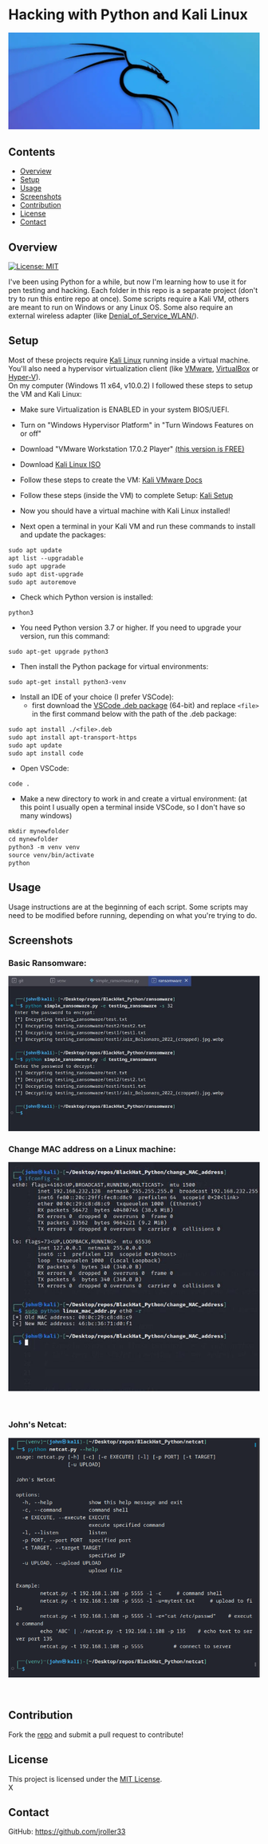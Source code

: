 # Hacking with Python and Kali Linux


  

![Kali](./files/kali-wp.webp)
<br/>
## Contents
- [Overview](#overview)
- [Setup](#setup)
- [Usage](#usage)
- [Screenshots](#screenshots)
- [Contribution](#contribution)
- [License](#license)
- [Contact](#contact)

## Overview
[![License: MIT](https://img.shields.io/badge/License-MIT-blue.svg)](https://opensource.org/licenses/MIT)

I've been using Python for a while, but now I'm learning how to use it for pen testing and hacking. Each folder in this repo is a separate project (don't try to run this entire repo at once). Some scripts require a Kali VM, others are meant to run on Windows or any Linux OS. Some also require an external wireless adapter (like [Denial_of_Service_WLAN/](./Denial_of_Service_WLAN/)).

## Setup

Most of these projects require [Kali Linux](https://www.kali.org/) running inside a virtual machine. You'll also need a hypervisor virtualization client (like [VMware](https://www.vmware.com/), [VirtualBox](https://www.virtualbox.org/) or [Hyper-V](https://learn.microsoft.com/en-us/virtualization/hyper-v-on-windows/about/)).
<br />
On my computer (Windows 11 x64, v10.0.2) I followed these steps to setup the VM and Kali Linux:


- Make sure Virtualization is ENABLED in your system BIOS/UEFI.

- Turn on "Windows Hypervisor Platform" in "Turn Windows Features on or off"

- Download "VMware Workstation 17.0.2 Player" [(this version is FREE)](https://customerconnect.vmware.com/en/downloads/details?downloadGroup=WKST-PLAYER-1702&productId=1377&rPId=104734)

- Download [Kali Linux ISO](https://www.kali.org/get-kali/#kali-installer-images)

- Follow these steps to create the VM: [Kali VMware Docs](https://www.kali.org/docs/virtualization/install-vmware-guest-vm/)

- Follow these steps (inside the VM) to complete Setup: [Kali Setup](https://www.kali.org/docs/Setup/hard-disk-install/)

- Now you should have a virtual machine with Kali Linux installed!

- Next open a terminal in your Kali VM and run these commands to install and update the packages:

```
sudo apt update
apt list --upgradable
sudo apt upgrade
sudo apt dist-upgrade
sudo apt autoremove
```

- Check which Python version is installed:
```
python3
```

- You need Python version 3.7 or higher. If you need to upgrade your version, run this command:

```
sudo apt-get upgrade python3
```
- Then install the Python package for virtual environments:
```
sudo apt-get install python3-venv
```

- Install an IDE of your choice (I prefer VSCode):
    - first download the [VSCode .deb package](https://go.microsoft.com/fwlink/?LinkID=760868) (64-bit) and replace `<file>` in the first command below with the path of the .deb package:

```
sudo apt install ./<file>.deb
sudo apt install apt-transport-https
sudo apt update
sudo apt install code
```

- Open VSCode:
```
code .
```

- Make a new directory to work in and create a virtual environment:
    (at this point I usually open a terminal inside VSCode, so I don't have so many windows)
```
mkdir mynewfolder
cd mynewfolder
python3 -m venv venv
source venv/bin/activate
python
```

## Usage
Usage instructions are at the beginning of each script. Some scripts may need to be modified before running, depending on what you're trying to do.

## Screenshots

### Basic Ransomware:
![Basic Ransomware](./files/basic_ransomware_ss.jpeg)

### Change MAC address on a Linux machine:
![MAC Address Changed](./change_MAC_address/screenshot.jpeg)

<br />

### John's Netcat:
![Netcat](./files/screenshot)

<br />

## Contribution
Fork the [repo](https://github.com/jroller33/blackhat_python) and submit a pull request to contribute!

## License
This project is licensed under the [MIT License](https://github.com/jroller33/blackhat_python). <br/>
X

## Contact
GitHub: https://github.com/jroller33

